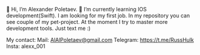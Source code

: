 👋 Hi, I’m Alexander Poletaev. 
🌱 I’m currently learning IOS development(Swift). I am looking for my first job.
 In my repository you can see couple of my pet-project. At the moment I try to master more development tools.
 Just text me :)

My contact:
Mail: AlAlPoletaev@gmail.com
Telegram: https://t.me/RussHulk
Insta: alexx_001

<!---
PoletaevDev/PoletaevDev is a ✨ special ✨ repository because its `README.md` (this file) appears on your GitHub profile.
You can click the Preview link to take a look at your changes.
--->
